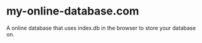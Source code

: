 # my-online-database.com
A online database that uses index.db in the browser to store your database on.
